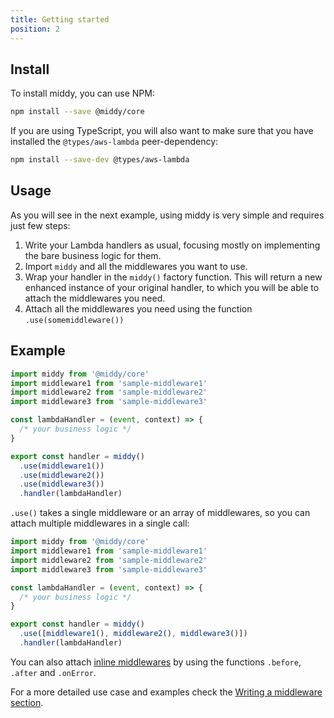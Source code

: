 ```yaml
---
title: Getting started
position: 2
---
```


## Install

To install middy, you can use NPM:

```bash npm2yarn
npm install --save @middy/core
```

If you are using TypeScript, you will also want to make sure that you have installed the `@types/aws-lambda` peer-dependency:

```bash npm2yarn
npm install --save-dev @types/aws-lambda
```

## Usage

As you will see in the next example, using middy is very
simple and requires just few steps:

1.  Write your Lambda handlers as usual, focusing mostly on implementing the bare
    business logic for them.
2.  Import `middy` and all the middlewares you want to use.
3.  Wrap your handler in the `middy()` factory function. This will return a new
    enhanced instance of your original handler, to which you will be able to attach
    the middlewares you need.
4.  Attach all the middlewares you need using the function `.use(somemiddleware())`

## Example

```javascript
import middy from '@middy/core'
import middleware1 from 'sample-middleware1'
import middleware2 from 'sample-middleware2'
import middleware3 from 'sample-middleware3'

const lambdaHandler = (event, context) => {
  /* your business logic */
}

export const handler = middy()
  .use(middleware1())
  .use(middleware2())
  .use(middleware3())
  .handler(lambdaHandler)
```

`.use()` takes a single middleware or an array of middlewares, so you can attach multiple middlewares in a single call:

```javascript
import middy from '@middy/core'
import middleware1 from 'sample-middleware1'
import middleware2 from 'sample-middleware2'
import middleware3 from 'sample-middleware3'

const lambdaHandler = (event, context) => {
  /* your business logic */
}

export const handler = middy()
  .use([middleware1(), middleware2(), middleware3()])
  .handler(lambdaHandler)
```

You can also attach [inline middlewares](#inline-middlewares) by using the functions `.before`, `.after` and `.onError`.

For a more detailed use case and examples check the [Writing a middleware section](#writing-a-middleware).
